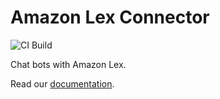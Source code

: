 Amazon Lex Connector
===

![CI Build](https://github.com/axonivy-market/amazon-lex-connector/actions/workflows/ci.yml/badge.svg)

Chat bots with Amazon Lex.

Read our [documentation](amazon-lex-connector-product/README.md).
